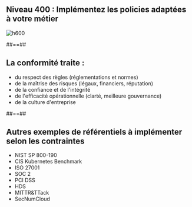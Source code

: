 
<!-- .slide: class="flex-row center" data-background="./assets/volcamp/bkgnd-main2.png"-->
## Niveau 400 : Implémentez les policies adaptées à votre métier
![h600](./assets/lunch/200-dragon-600.png)



##==##
<!-- .slide: class="flex-row center" data-background="./assets/volcamp/bkgnd-main2.png"-->
## La conformité traite :
- du respect des règles (réglementations et normes)
- de la maîtrise des risques (légaux, financiers, réputation)
- de la confiance et de l'intégrité
- de l'efficacité opérationnelle (clarté, meilleure gouvernance)
- de la culture d'entreprise
<!-- .element: class="list-fragment" -->


##==##
<!-- .slide: class="flex-row center" data-background="./assets/volcamp/bkgnd-main2.png"-->
## Autres exemples de référentiels à implémenter selon les contraintes

- NIST SP 800-190
- CIS Kubernetes Benchmark
- ISO 27001
- SOC 2
- PCI DSS
- HDS
- MITTR&TTack
- SecNumCloud

